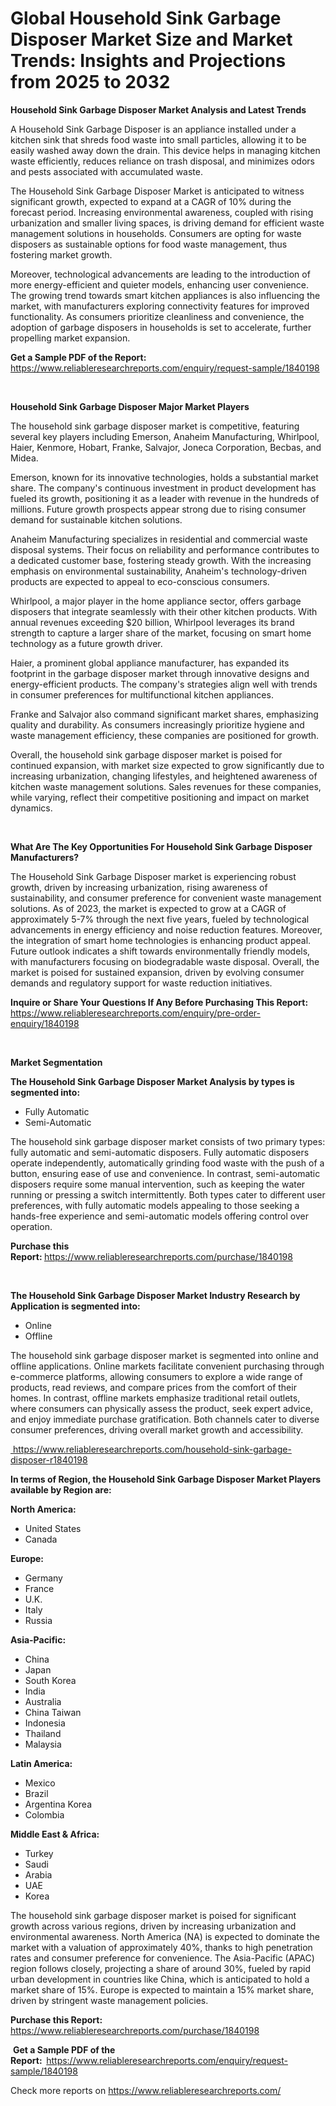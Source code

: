 <p><h1>Global Household Sink Garbage Disposer Market Size and Market Trends: Insights and Projections from 2025 to 2032</h1></p><p><strong>Household Sink Garbage Disposer Market Analysis and Latest Trends</strong></p>
<p><p>A Household Sink Garbage Disposer is an appliance installed under a kitchen sink that shreds food waste into small particles, allowing it to be easily washed away down the drain. This device helps in managing kitchen waste efficiently, reduces reliance on trash disposal, and minimizes odors and pests associated with accumulated waste.</p><p>The Household Sink Garbage Disposer Market is anticipated to witness significant growth, expected to expand at a CAGR of 10% during the forecast period. Increasing environmental awareness, coupled with rising urbanization and smaller living spaces, is driving demand for efficient waste management solutions in households. Consumers are opting for waste disposers as sustainable options for food waste management, thus fostering market growth. </p><p>Moreover, technological advancements are leading to the introduction of more energy-efficient and quieter models, enhancing user convenience. The growing trend towards smart kitchen appliances is also influencing the market, with manufacturers exploring connectivity features for improved functionality. As consumers prioritize cleanliness and convenience, the adoption of garbage disposers in households is set to accelerate, further propelling market expansion.</p></p>
<p><strong>Get a Sample PDF of the Report:&nbsp;</strong> <a href="https://www.reliableresearchreports.com/enquiry/request-sample/1840198?utm_campaign=3012&utm_medium=2&utm_source=Github&utm_content=ia&utm_term=05042025&utm_id=household-sink-garbage-disposer">https://www.reliableresearchreports.com/enquiry/request-sample/1840198</a></p>
<p>&nbsp;</p>
<p><strong>Household Sink Garbage Disposer Major Market Players</strong></p>
<p><p>The household sink garbage disposer market is competitive, featuring several key players including Emerson, Anaheim Manufacturing, Whirlpool, Haier, Kenmore, Hobart, Franke, Salvajor, Joneca Corporation, Becbas, and Midea. </p><p>Emerson, known for its innovative technologies, holds a substantial market share. The company's continuous investment in product development has fueled its growth, positioning it as a leader with revenue in the hundreds of millions. Future growth prospects appear strong due to rising consumer demand for sustainable kitchen solutions.</p><p>Anaheim Manufacturing specializes in residential and commercial waste disposal systems. Their focus on reliability and performance contributes to a dedicated customer base, fostering steady growth. With the increasing emphasis on environmental sustainability, Anaheim's technology-driven products are expected to appeal to eco-conscious consumers.</p><p>Whirlpool, a major player in the home appliance sector, offers garbage disposers that integrate seamlessly with their other kitchen products. With annual revenues exceeding $20 billion, Whirlpool leverages its brand strength to capture a larger share of the market, focusing on smart home technology as a future growth driver.</p><p>Haier, a prominent global appliance manufacturer, has expanded its footprint in the garbage disposer market through innovative designs and energy-efficient products. The company's strategies align well with trends in consumer preferences for multifunctional kitchen appliances.</p><p>Franke and Salvajor also command significant market shares, emphasizing quality and durability. As consumers increasingly prioritize hygiene and waste management efficiency, these companies are positioned for growth.</p><p>Overall, the household sink garbage disposer market is poised for continued expansion, with market size expected to grow significantly due to increasing urbanization, changing lifestyles, and heightened awareness of kitchen waste management solutions. Sales revenues for these companies, while varying, reflect their competitive positioning and impact on market dynamics.</p></p>
<p>&nbsp;</p>
<p><strong>What Are The Key Opportunities For Household Sink Garbage Disposer Manufacturers?</strong></p>
<p><p>The Household Sink Garbage Disposer market is experiencing robust growth, driven by increasing urbanization, rising awareness of sustainability, and consumer preference for convenient waste management solutions. As of 2023, the market is expected to grow at a CAGR of approximately 5-7% through the next five years, fueled by technological advancements in energy efficiency and noise reduction features. Moreover, the integration of smart home technologies is enhancing product appeal. Future outlook indicates a shift towards environmentally friendly models, with manufacturers focusing on biodegradable waste disposal. Overall, the market is poised for sustained expansion, driven by evolving consumer demands and regulatory support for waste reduction initiatives.</p></p>
<p><strong>Inquire or Share Your Questions If Any Before Purchasing This Report:</strong> <a href="https://www.reliableresearchreports.com/enquiry/pre-order-enquiry/1840198?utm_campaign=3012&utm_medium=2&utm_source=Github&utm_content=ia&utm_term=05042025&utm_id=household-sink-garbage-disposer">https://www.reliableresearchreports.com/enquiry/pre-order-enquiry/1840198</a></p>
<p>&nbsp;</p>
<p><strong>Market Segmentation</strong></p>
<p><strong>The Household Sink Garbage Disposer Market Analysis by types is segmented into:</strong></p>
<p><ul><li>Fully Automatic</li><li>Semi-Automatic</li></ul></p>
<p><p>The household sink garbage disposer market consists of two primary types: fully automatic and semi-automatic disposers. Fully automatic disposers operate independently, automatically grinding food waste with the push of a button, ensuring ease of use and convenience. In contrast, semi-automatic disposers require some manual intervention, such as keeping the water running or pressing a switch intermittently. Both types cater to different user preferences, with fully automatic models appealing to those seeking a hands-free experience and semi-automatic models offering control over operation.</p></p>
<p><strong>Purchase this Report:&nbsp;</strong><a href="https://www.reliableresearchreports.com/purchase/1840198?utm_campaign=3012&utm_medium=2&utm_source=Github&utm_content=ia&utm_term=05042025&utm_id=household-sink-garbage-disposer">https://www.reliableresearchreports.com/purchase/1840198</a></p>
<p>&nbsp;</p>
<p><strong>The Household Sink Garbage Disposer Market Industry Research by Application is segmented into:</strong></p>
<p><ul><li>Online</li><li>Offline</li></ul></p>
<p><p>The household sink garbage disposer market is segmented into online and offline applications. Online markets facilitate convenient purchasing through e-commerce platforms, allowing consumers to explore a wide range of products, read reviews, and compare prices from the comfort of their homes. In contrast, offline markets emphasize traditional retail outlets, where consumers can physically assess the product, seek expert advice, and enjoy immediate purchase gratification. Both channels cater to diverse consumer preferences, driving overall market growth and accessibility.</p></p>
<p><a href="https://www.reliableresearchreports.com/household-sink-garbage-disposer-r1840198?utm_campaign=3012&utm_medium=2&utm_source=Github&utm_content=ia&utm_term=05042025&utm_id=household-sink-garbage-disposer">&nbsp;https://www.reliableresearchreports.com/household-sink-garbage-disposer-r1840198</a></p>
<p><strong>In terms of Region, the Household Sink Garbage Disposer Market Players available by Region are:</strong></p>
<p>
    <p> <strong> North America: </strong>
        <ul>
            <li>United States</li>
            <li>Canada</li>
        </ul>
        </p> 
    <p> <strong> Europe: </strong>
        <ul>
            <li>Germany</li>
            <li>France</li>
            <li>U.K.</li>
            <li>Italy</li>
            <li>Russia</li>
        </ul>
        </p> 
    <p> <strong> Asia-Pacific: </strong>
        <ul>
            <li>China</li>
            <li>Japan</li>
            <li>South Korea</li>
            <li>India</li>
            <li>Australia</li>
            <li>China Taiwan</li>
            <li>Indonesia</li>
            <li>Thailand</li>
            <li>Malaysia</li>
        </ul>
        </p> 
    <p> <strong> Latin America: </strong>
        <ul>
            <li>Mexico</li>
            <li>Brazil</li>
            <li>Argentina Korea</li>
            <li>Colombia</li>
        </ul>
        </p> 
    <p> <strong> Middle East & Africa: </strong>
        <ul>
            <li>Turkey</li>
            <li>Saudi</li>
            <li>Arabia</li>
            <li>UAE</li>
            <li>Korea</li>
        </ul>
    </p>
    </p>
<p><p>The household sink garbage disposer market is poised for significant growth across various regions, driven by increasing urbanization and environmental awareness. North America (NA) is expected to dominate the market with a valuation of approximately 40%, thanks to high penetration rates and consumer preference for convenience. The Asia-Pacific (APAC) region follows closely, projecting a share of around 30%, fueled by rapid urban development in countries like China, which is anticipated to hold a market share of 15%. Europe is expected to maintain a 15% market share, driven by stringent waste management policies.</p></p>
<p><strong>Purchase this Report: </strong><a href="https://www.reliableresearchreports.com/purchase/1840198?utm_campaign=3012&utm_medium=2&utm_source=Github&utm_content=ia&utm_term=05042025&utm_id=household-sink-garbage-disposer">https://www.reliableresearchreports.com/purchase/1840198</a></p>
<p>&nbsp;<strong>Get a Sample PDF of the Report:&nbsp;&nbsp;</strong><a href="https://www.reliableresearchreports.com/enquiry/request-sample/1840198?utm_campaign=3012&utm_medium=2&utm_source=Github&utm_content=ia&utm_term=05042025&utm_id=household-sink-garbage-disposer">https://www.reliableresearchreports.com/enquiry/request-sample/1840198</a></p>
<p><strong></strong></p>
<p>Check more reports on <a href="https://www.reliableresearchreports.com/?utm_campaign=3012&utm_medium=2&utm_source=Github&utm_content=ia&utm_term=05042025&utm_id=household-sink-garbage-disposer">https://www.reliableresearchreports.com/</a></p>